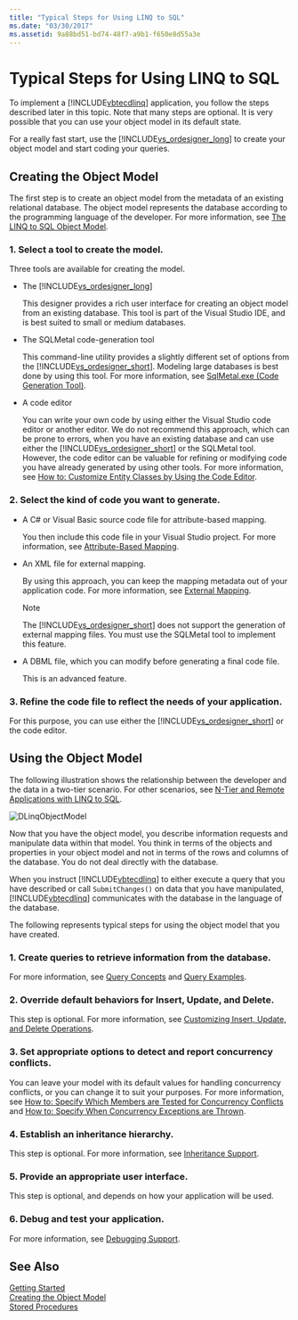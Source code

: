 ```yaml
---
title: "Typical Steps for Using LINQ to SQL"
ms.date: "03/30/2017"
ms.assetid: 9a88bd51-bd74-48f7-a9b1-f650e8d55a3e
---
```

# Typical Steps for Using LINQ to SQL
To implement a [!INCLUDE[vbtecdlinq](../../../../../../includes/vbtecdlinq-md.md)] application, you follow the steps described later in this topic. Note that many steps are optional. It is very possible that you can use your object model in its default state.  
  
 For a really fast start, use the [!INCLUDE[vs_ordesigner_long](../../../../../../includes/vs-ordesigner-long-md.md)] to create your object model and start coding your queries.  
  
## Creating the Object Model  
 The first step is to create an object model from the metadata of an existing relational database. The object model represents the database according to the programming language of the developer. For more information, see [The LINQ to SQL Object Model](../../../../../../docs/framework/data/adonet/sql/linq/the-linq-to-sql-object-model.md).  
  
### 1. Select a tool to create the model.  
 Three tools are available for creating the model.  
  
- The [!INCLUDE[vs_ordesigner_long](../../../../../../includes/vs-ordesigner-long-md.md)]  
  
   This designer provides a rich user interface for creating an object model from an existing database. This tool is part of the Visual Studio IDE, and is best suited to small or medium databases.  
  
- The SQLMetal code-generation tool  
  
   This command-line utility provides a slightly different set of options from the [!INCLUDE[vs_ordesigner_short](../../../../../../includes/vs-ordesigner-short-md.md)]. Modeling large databases is best done by using this tool. For more information, see [SqlMetal.exe (Code Generation Tool)](../../../../../../docs/framework/tools/sqlmetal-exe-code-generation-tool.md).  
  
- A code editor  
  
   You can write your own code by using either the Visual Studio code editor or another editor. We do not recommend this approach, which can be prone to errors, when you have an existing database and can use either the [!INCLUDE[vs_ordesigner_short](../../../../../../includes/vs-ordesigner-short-md.md)] or the SQLMetal tool. However, the code editor can be valuable for refining or modifying code you have already generated by using other tools. For more information, see [How to: Customize Entity Classes by Using the Code Editor](../../../../../../docs/framework/data/adonet/sql/linq/how-to-customize-entity-classes-by-using-the-code-editor.md).  
  
### 2. Select the kind of code you want to generate.  
  
- A C# or Visual Basic source code file for attribute-based mapping.  
  
   You then include this code file in your Visual Studio project. For more information, see [Attribute-Based Mapping](../../../../../../docs/framework/data/adonet/sql/linq/attribute-based-mapping.md).  
  
- An XML file for external mapping.  
  
   By using this approach, you can keep the mapping metadata out of your application code. For more information, see [External Mapping](../../../../../../docs/framework/data/adonet/sql/linq/external-mapping.md).  
  
  > [!NOTE]
  >  The [!INCLUDE[vs_ordesigner_short](../../../../../../includes/vs-ordesigner-short-md.md)] does not support the generation of external mapping files. You must use the SQLMetal tool to implement this feature.  
  
- A DBML file, which you can modify before generating a final code file.  
  
   This is an advanced feature.  
  
### 3. Refine the code file to reflect the needs of your application.  
 For this purpose, you can use either the [!INCLUDE[vs_ordesigner_short](../../../../../../includes/vs-ordesigner-short-md.md)] or the code editor.  
  
## Using the Object Model  
 The following illustration shows the relationship between the developer and the data in a two-tier scenario. For other scenarios, see [N-Tier and Remote Applications with LINQ to SQL](../../../../../../docs/framework/data/adonet/sql/linq/n-tier-and-remote-applications-with-linq-to-sql.md).  
  
 ![DLinqObjectModel](../../../../../../docs/framework/data/adonet/sql/linq/media/dlinqobjectmodel.png "DLinqObjectModel")  
  
 Now that you have the object model, you describe information requests and manipulate data within that model. You think in terms of the objects and properties in your object model and not in terms of the rows and columns of the database. You do not deal directly with the database.  
  
 When you instruct [!INCLUDE[vbtecdlinq](../../../../../../includes/vbtecdlinq-md.md)] to either execute a query that you have described or call `SubmitChanges()` on data that you have manipulated, [!INCLUDE[vbtecdlinq](../../../../../../includes/vbtecdlinq-md.md)] communicates with the database in the language of the database.  
  
 The following represents typical steps for using the object model that you have created.  
  
### 1. Create queries to retrieve information from the database.  
 For more information, see [Query Concepts](../../../../../../docs/framework/data/adonet/sql/linq/query-concepts.md) and [Query Examples](../../../../../../docs/framework/data/adonet/sql/linq/query-examples.md).  
  
### 2. Override default behaviors for Insert, Update, and Delete.  
 This step is optional. For more information, see [Customizing Insert, Update, and Delete Operations](../../../../../../docs/framework/data/adonet/sql/linq/customizing-insert-update-and-delete-operations.md).  
  
### 3. Set appropriate options to detect and report concurrency conflicts.  
 You can leave your model with its default values for handling concurrency conflicts, or you can change it to suit your purposes. For more information, see [How to: Specify Which Members are Tested for Concurrency Conflicts](../../../../../../docs/framework/data/adonet/sql/linq/how-to-specify-which-members-are-tested-for-concurrency-conflicts.md) and [How to: Specify When Concurrency Exceptions are Thrown](../../../../../../docs/framework/data/adonet/sql/linq/how-to-specify-when-concurrency-exceptions-are-thrown.md).  
  
### 4. Establish an inheritance hierarchy.  
 This step is optional. For more information, see [Inheritance Support](../../../../../../docs/framework/data/adonet/sql/linq/inheritance-support.md).  
  
### 5. Provide an appropriate user interface.  
 This step is optional, and depends on how your application will be used.  
  
### 6. Debug and test your application.  
 For more information, see [Debugging Support](../../../../../../docs/framework/data/adonet/sql/linq/debugging-support.md).  
  
## See Also  
 [Getting Started](../../../../../../docs/framework/data/adonet/sql/linq/getting-started.md)  
 [Creating the Object Model](../../../../../../docs/framework/data/adonet/sql/linq/creating-the-object-model.md)  
 [Stored Procedures](../../../../../../docs/framework/data/adonet/sql/linq/stored-procedures.md)
